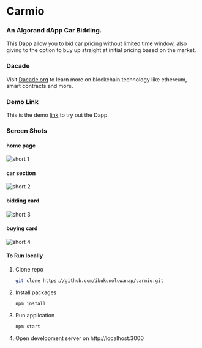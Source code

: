 # Carmio

### An Algorand dApp Car Bidding.
This Dapp allow you to bid car pricing without limited time window, also giving to the option to buy up straight at initial pricing
based on the market.

### Dacade
Visit [Dacade.org](https://dacade.org/) to learn more on blockchain technology like ethereum, smart contracts and more.

### Demo Link
This is the demo [link](https://ibukunoluwanap.github.io/carmio/) to try out the Dapp.

### Screen Shots
#### home page
![short 1](https://raw.githubusercontent.com/ibukunoluwanap/carmio/main/src/assets/screenshots/shot1.png "short 1")

#### car section
![short 2](https://raw.githubusercontent.com/ibukunoluwanap/carmio/main/src/assets/screenshots/shot2.png "short 2")

#### bidding card
![short 3](https://raw.githubusercontent.com/ibukunoluwanap/carmio/main/src/assets/screenshots/shot3.png "short 3")

#### buying card
![short 4](https://raw.githubusercontent.com/ibukunoluwanap/carmio/main/src/assets/screenshots/shot4.png "short 4")

#### To Run locally
1. Clone repo
   ```sh
   git clone https://github.com/ibukunoluwanap/carmio.git
   ```

2. Install packages
   ```sh
   npm install
   ```
3. Run application
   ```sh
   npm start
   ```
4. Open development server on http://localhost:3000